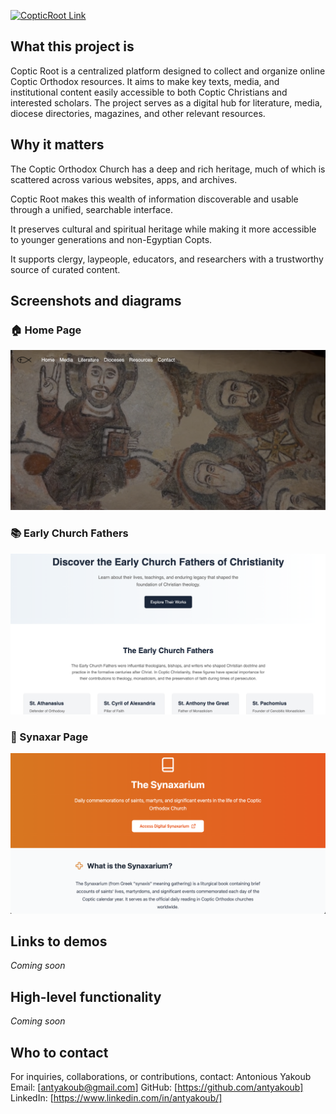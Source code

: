 <!-- Dev note: Remember to update link to website -->
[![CopticRoot Link](https://github.com/antyakoub/CoptRoot)](./assets/Hero.svg)

## What this project is
Coptic Root is a centralized platform designed to collect and organize online Coptic Orthodox resources. It aims to make key texts, media, and institutional content easily accessible to both Coptic Christians and interested scholars. The project serves as a digital hub for literature, media, diocese directories, magazines, and other relevant resources.

## Why it matters
The Coptic Orthodox Church has a deep and rich heritage, much of which is scattered across various websites, apps, and archives.

Coptic Root makes this wealth of information discoverable and usable through a unified, searchable interface.

It preserves cultural and spiritual heritage while making it more accessible to younger generations and non-Egyptian Copts.

It supports clergy, laypeople, educators, and researchers with a trustworthy source of curated content.

## Screenshots and diagrams
<!-- 
Homepage layout with search and category navigation

Literature section with filters for authors, dates, language

Media page with embedded podcast player and video sermons

Interactive map of dioceses

Mobile vs. desktop UI comparison -->
### 🏠 Home Page
<img src="./assets/homePreview.png" alt="Home Page" width="600"/>

### 📚 Early Church Fathers
<img src="./assets/ecfPreview.png" alt="Early Church Father Page" width="600"/>

### 📖 Synaxar Page
<img src="./assets/synaxarPreview.png" alt="Synaxar Page" width="600"/>


## Links to demos
*Coming soon*
<!-- 
(Include working links here, or mention when a demo will be available)

Live Preview

GitHub Repository

Design Mockups (Figma/Canva) -->

## High-level functionality
*Coming soon*
<!-- Example:
🔍 Powerful search and filtering by type (e.g., hymns, sermons), language, and date

📚 Literature archive with downloadable PDFs and cross-referenced scripture

🗺️ Diocesan directory with interactive map and parish locator

🖼️ Visual gallery of icons and liturgical artwork

📰 Magazine archive with issue viewer and keyword search

🏷️ Tagging and categorization system for discoverability

🌐 Multilingual support (English, Arabic, Coptic) -->

## Who to contact

For inquiries, collaborations, or contributions, contact:
Antonious Yakoub
Email: [antyakoub@gmail.com]
GitHub: [https://github.com/antyakoub]
LinkedIn: [https://www.linkedin.com/in/antyakoub/]